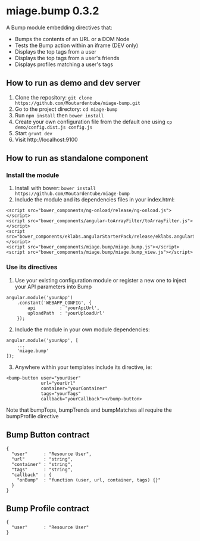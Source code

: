# miage.bump 0.3.2

A Bump module embedding directives that:
 - Bumps the contents of an URL or a DOM Node
 - Tests the Bump action within an iframe (DEV only)
 - Displays the top tags from a user
 - Displays the top tags from a user's friends
 - Displays profiles matching a user's tags
 
## How to run as demo and dev server

1. Clone the repository: `git clone https://github.com/Moutardentube/miage-bump.git`
2. Go to the project directory: `cd miage-bump`
3. Run `npm install` then `bower install`
4. Create your own configuration file from the default one using `cp demo/config.dist.js config.js`
5. Start `grunt dev`
6. Visit http://localhost:9100

## How to run as standalone component

### Install the module
1. Install with bower: `bower install https://github.com/Moutardentube/miage-bump`
2. Include the module and its dependencies files in your index.html:
```
<script src="bower_components/ng-onload/release/ng-onload.js"></script>
<script src="bower_components/angular-toArrayFilter/toArrayFilter.js"></script>
<script src="bower_components/eklabs.angularStarterPack/release/eklabs.angularStarterPack.js"></script>
<script src="bower_components/miage.bump/miage.bump.js"></script>
<script src="bower_components/miage.bump/miage.bump_view.js"></script>
```

### Use its directives
1. Use your existing configuration module or register a new one to inject your API parameters into Bump
```
angular.module('yourApp')
    .constant('WEBAPP_CONFIG', {
        api         : 'yourApiUrl',
        uploadPath  : 'yourUploadUrl'
    });
```
2. Include the module in your own module dependencies:
```
angular.module('yourApp', [
    ...
    'miage.bump'
]);
```
3. Anywhere within your templates include its directive, ie:
```
<bump-button user="yourUser"
             url="yourUrl"
             container="yourContainer"
             tags="yourTags"
             callback="yourCallback"></bump-button>
```
Note that bumpTops, bumpTrends and bumpMatches all require the bumpProfile directive

## Bump Button contract
```
{
  "user"      : "Resource User",
  "url"       : "string",
  "container" : "string",
  "tags"      : "string",
  "callback"  : {
    "onBump"  : "function (user, url, container, tags) {}"
  }
}
```
## Bump Profile contract
```
{
  "user"      : "Resource User"
}
```